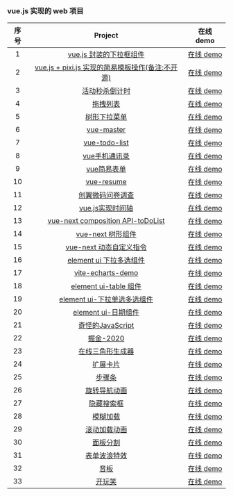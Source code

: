 ### vue.js 实现的 web 项目

| 序号 |                                            Project                                            |                                在线 demo                                 |
| :--: | :-------------------------------------------------------------------------------------------: | :----------------------------------------------------------------------: |
|  1   | [vue.js 封装的下拉框组件](https://github.com/eveningwater/my-web-projects/tree/master/vue/1/) | [在线 demo](https://www.eveningwater.com/my-web-projects/vue/1/) |
|  2   | [vue.js + pixi.js 实现的简易模板操作(备注:不开源)](https://www.eveningwater.com/my-web-projects/vue/2/) | [在线 demo](https://www.eveningwater.com/project/ledfinweb-demo/) |
|  3   | [活动秒杀倒计时](https://github.com/eveningwater/my-web-projects/tree/master/vue/3/) | [在线 demo](https://www.eveningwater.com/my-web-projects/vue/3/) |
|  4   | [拖拽列表](https://github.com/eveningwater/my-web-projects/tree/master/vue/4/) | [在线 demo](https://www.eveningwater.com/my-web-projects/vue/4/) |
|  5   | [树形下拉菜单](https://github.com/eveningwater/my-web-projects/tree/master/vue/5/) | [在线 demo](https://www.eveningwater.com/my-web-projects/vue/5/) |
|  6   | [vue-master](https://github.com/eveningwater/my-web-projects/tree/master/vue/6/) | [在线 demo](https://www.eveningwater.com/my-web-projects/vue/6/) |
|  7   | [vue-todo-list](https://github.com/eveningwater/my-web-projects/tree/master/vue/7/) | [在线 demo](https://www.eveningwater.com/my-web-projects/vue/7/) |
|  8   | [vue手机通讯录](https://github.com/eveningwater/my-web-projects/tree/master/vue/8/) | [在线 demo](https://www.eveningwater.com/my-web-projects/vue/8/) |
|  9   | [vue简易表单](https://github.com/eveningwater/my-web-projects/tree/master/vue/9/) | [在线 demo](https://www.eveningwater.com/my-web-projects/vue/9/) |
|  10   | [vue-resume](https://github.com/eveningwater/my-web-projects/tree/master/vue/10/) | [在线 demo](https://www.eveningwater.com/my-web-projects/vue/10/) |
|  11   | [创翼微码问卷调查](https://github.com/eveningwater/my-web-projects/tree/master/vue/11/) | [在线 demo](https://www.eveningwater.com/my-web-projects/vue/11/) |
|  12   | [vue.js实现时间轴](https://github.com/eveningwater/my-web-projects/tree/master/vue/12/) | [在线 demo](https://www.eveningwater.com/my-web-projects/vue/12/) |
|  13   | [vue-next composition API-toDoList](https://github.com/eveningwater/my-web-projects/tree/master/vue/13/) | [在线 demo](https://www.eveningwater.com/my-web-projects/vue/13/) |
|  14   | [vue-next 树形组件](https://github.com/eveningwater/my-web-projects/tree/master/vue/14/) | [在线 demo](https://www.eveningwater.com/my-web-projects/vue/14/) |
|  15   | [vue-next 动态自定义指令](https://github.com/eveningwater/my-web-projects/tree/master/vue/15/) | [在线 demo](https://www.eveningwater.com/my-web-projects/vue/15/) |
|  16   | [element ui 下拉多选组件](https://github.com/eveningwater/my-web-projects/tree/master/vue/16/) | [在线 demo](https://www.eveningwater.com/my-web-projects/vue/16/) |
|  17   | [vite-echarts-demo](https://github.com/eveningwater/my-web-projects/tree/master/vue/17/) | [在线 demo](https://www.eveningwater.com/my-web-projects/vue/17/) |
|  18   | [element ui-table 组件](https://github.com/eveningwater/my-web-projects/tree/master/vue/18/) | [在线 demo](https://www.eveningwater.com/my-web-projects/vue/18/) |
|  19   | [element ui-下拉单选多选组件](https://github.com/eveningwater/my-web-projects/tree/master/vue/19/) | [在线 demo](https://www.eveningwater.com/my-web-projects/vue/19/) |
|  20   | [element ui-日期组件](https://github.com/eveningwater/my-web-projects/tree/master/vue/20/) | [在线 demo](https://www.eveningwater.com/my-web-projects/vue/20/) |
|  21   | [奇怪的JavaScript](https://github.com/eveningwater/my-web-projects/tree/master/vue/21/) | [在线 demo](https://www.eveningwater.com/my-web-projects/vue/21/) |
|  22   | [掘金-2020](https://github.com/eveningwater/my-web-projects/tree/master/vue/22/) | [在线 demo](https://www.eveningwater.com/my-web-projects/vue/22/) |
|  23   | [在线三角形生成器](https://github.com/eveningwater/my-web-projects/tree/master/vue/23/) | [在线 demo](https://www.eveningwater.com/my-web-projects/vue/23/) |
|  24   | [扩展卡片](https://github.com/eveningwater/my-web-projects/tree/master/vue/24/) | [在线 demo](https://www.eveningwater.com/my-web-projects/vue/24/) |
|  25   | [步骤条](https://github.com/eveningwater/my-web-projects/tree/master/vue/25/) | [在线 demo](https://www.eveningwater.com/my-web-projects/vue/25/) |
|  26   | [旋转导航动画](https://github.com/eveningwater/my-web-projects/tree/master/vue/26/) | [在线 demo](https://www.eveningwater.com/my-web-projects/vue/26/) |
|  27   | [隐藏搜索框](https://github.com/eveningwater/my-web-projects/tree/master/vue/27/) | [在线 demo](https://www.eveningwater.com/my-web-projects/vue/27/) |
|  28   | [模糊加载](https://github.com/eveningwater/my-web-projects/tree/master/vue/28/) | [在线 demo](https://www.eveningwater.com/my-web-projects/vue/28/) |
|  29   | [滚动加载动画](https://github.com/eveningwater/my-web-projects/tree/master/vue/29/) | [在线 demo](https://www.eveningwater.com/my-web-projects/vue/29/) |
|  30   | [面板分割](https://github.com/eveningwater/my-web-projects/tree/master/vue/30/) | [在线 demo](https://www.eveningwater.com/my-web-projects/vue/30/) |
|  31   | [表单波浪特效](https://github.com/eveningwater/my-web-projects/tree/master/vue/31/) | [在线 demo](https://www.eveningwater.com/my-web-projects/vue/31/) |
|  32   | [音板](https://github.com/eveningwater/my-web-projects/tree/master/vue/32/) | [在线 demo](https://www.eveningwater.com/my-web-projects/vue/32/) |
|  33   | [开玩笑](https://github.com/eveningwater/my-web-projects/tree/master/vue/33/) | [在线 demo](https://www.eveningwater.com/my-web-projects/vue/33/) |